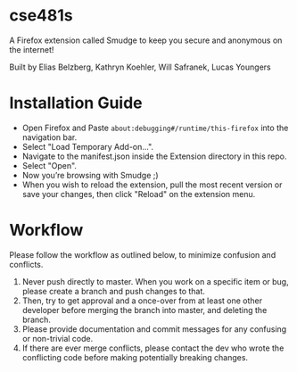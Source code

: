 # cse481s

A Firefox extension called Smudge to keep you secure and anonymous on the internet!

Built by Elias Belzberg, Kathryn Koehler, Will Safranek, Lucas Youngers

# Installation Guide

- Open Firefox and Paste `about:debugging#/runtime/this-firefox` into the navigation bar.
- Select "Load Temporary Add-on...".
- Navigate to the manifest.json inside the Extension directory in this repo.
- Select "Open".
- Now you’re browsing with Smudge ;)
- When you wish to reload the extension, pull the most recent version or save your changes, then click "Reload" on the extension menu.

# Workflow

Please follow the workflow as outlined below, to minimize confusion and conflicts.

1. Never push directly to master. When you work on a specific item or bug, please create a branch and push changes to that.
2. Then, try to get approval and a once-over from at least one other developer before merging the branch into master, and deleting the branch.
3. Please provide documentation and commit messages for any confusing or non-trivial code.
4. If there are ever merge conflicts, please contact the dev who wrote the conflicting code before making potentially breaking changes.
